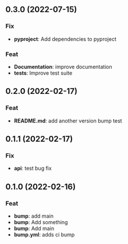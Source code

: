 ## 0.3.0 (2022-07-15)

### Fix

- **pyproject**: Add dependencies to pyproject

### Feat

- **Documentation**: improve documentation
- **tests**: Improve test suite

## 0.2.0 (2022-02-17)

### Feat

- **README.md**: add another version bump test

## 0.1.1 (2022-02-17)

### Fix

- **api**: test bug fix

## 0.1.0 (2022-02-16)

### Feat

- **bump**: add main
- **bump**: Add something
- **bump**: Add main
- **bump.yml**: adds ci bump
